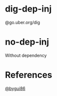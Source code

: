 # dig-dep-inj
@go.uber.org/dig

# no-dep-inj
Without dependency

# References

[@bygui86](https://github.com/bygui86)